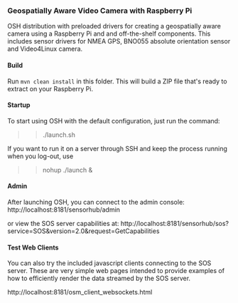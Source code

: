 ### Geospatially Aware Video Camera with Raspberry Pi

OSH distribution with preloaded drivers for creating a geospatially aware camera using a Raspberry Pi and and off-the-shelf components. This includes sensor drivers for NMEA GPS, BNO055 absolute orientation sensor and Video4Linux camera.



#### Build

Run `mvn clean install` in this folder. This will build a ZIP file that's ready to extract on your Raspberry Pi.



#### Startup

To start using OSH with the default configuration, just run the command:

>> ./launch.sh


If you want to run it on a server through SSH and keep the process running when you log-out, use

>> nohup ./launch &



#### Admin

After launching OSH, you can connect to the admin console:
http://localhost:8181/sensorhub/admin

or view the SOS server capabilities at:
http://localhost:8181/sensorhub/sos?service=SOS&version=2.0&request=GetCapabilities



#### Test Web Clients

You can also try the included javascript clients connecting to the SOS server.
These are very simple web pages intended to provide examples of how to efficiently render the data
streamed by the SOS server.

http://localhost:8181/osm_client_websockets.html
